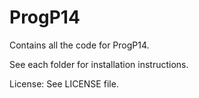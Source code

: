 ProgP14
=======

Contains all the code for ProgP14.

See each folder for installation instructions.

License: See LICENSE file.
